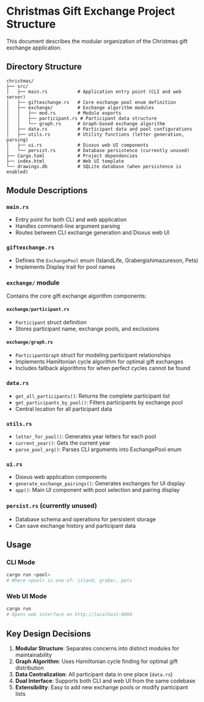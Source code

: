 # Christmas Gift Exchange Project Structure

This document describes the modular organization of the Christmas gift exchange application.

## Directory Structure

```
christmas/
├── src/
│   ├── main.rs           # Application entry point (CLI and web server)
│   ├── giftexchange.rs   # Core exchange pool enum definition
│   ├── exchange/         # Exchange algorithm modules
│   │   ├── mod.rs        # Module exports
│   │   ├── participant.rs # Participant data structure
│   │   └── graph.rs      # Graph-based exchange algorithm
│   ├── data.rs           # Participant data and pool configurations
│   ├── utils.rs          # Utility functions (letter generation, parsing)
│   ├── ui.rs             # Dioxus web UI components
│   └── persist.rs        # Database persistence (currently unused)
├── Cargo.toml            # Project dependencies
├── index.html            # Web UI template
└── drawings.db           # SQLite database (when persistence is enabled)
```

## Module Descriptions

### `main.rs`
- Entry point for both CLI and web application
- Handles command-line argument parsing
- Routes between CLI exchange generation and Dioxus web UI

### `giftexchange.rs`
- Defines the `ExchangePool` enum (IslandLife, Grabergishimazureson, Pets)
- Implements Display trait for pool names

### `exchange/` module
Contains the core gift exchange algorithm components:

#### `exchange/participant.rs`
- `Participant` struct definition
- Stores participant name, exchange pools, and exclusions

#### `exchange/graph.rs`
- `ParticipantGraph` struct for modeling participant relationships
- Implements Hamiltonian cycle algorithm for optimal gift exchanges
- Includes fallback algorithms for when perfect cycles cannot be found

### `data.rs`
- `get_all_participants()`: Returns the complete participant list
- `get_participants_by_pool()`: Filters participants by exchange pool
- Central location for all participant data

### `utils.rs`
- `letter_for_pool()`: Generates year letters for each pool
- `current_year()`: Gets the current year
- `parse_pool_arg()`: Parses CLI arguments into ExchangePool enum

### `ui.rs`
- Dioxus web application components
- `generate_exchange_pairings()`: Generates exchanges for UI display
- `app()`: Main UI component with pool selection and pairing display

### `persist.rs` (currently unused)
- Database schema and operations for persistent storage
- Can save exchange history and participant data

## Usage

### CLI Mode
```bash
cargo run <pool>
# Where <pool> is one of: island, graber, pets
```

### Web UI Mode
```bash
cargo run
# Opens web interface on http://localhost:8080
```

## Key Design Decisions

1. **Modular Structure**: Separates concerns into distinct modules for maintainability
2. **Graph Algorithm**: Uses Hamiltonian cycle finding for optimal gift distribution
3. **Data Centralization**: All participant data in one place (`data.rs`)
4. **Dual Interface**: Supports both CLI and web UI from the same codebase
5. **Extensibility**: Easy to add new exchange pools or modify participant lists